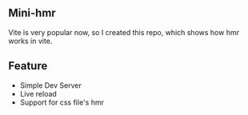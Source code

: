 ## Mini-hmr

Vite is very popular now, so I created this repo, which shows how hmr works in vite.

## Feature

- Simple Dev Server
- Live reload
- Support for css file's hmr
